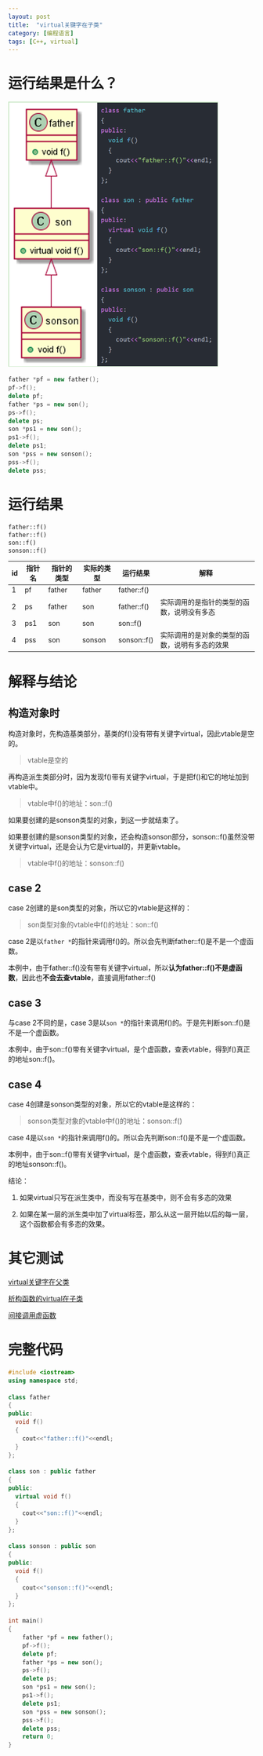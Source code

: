 ```yaml
---
layout: post
title:  "virtual关键字在子类"
category: [编程语言]
tags: [C++, virtual]
---
```


# 运行结果是什么？

![](\images\2019\10.png)

```c++
father *pf = new father();
pf->f();
delete pf;
father *ps = new son();
ps->f();
delete ps;
son *ps1 = new son();
ps1->f();
delete ps1;
son *pss = new sonson();
pss->f();
delete pss;
```

<!-- more -->

# 运行结果

```
father::f()
father::f()
son::f()
sonson::f()
```

id  | 指针名  | 指针的类型 | 实际的类型 | 运行结果 | 解释
--|---|---|---|---|---
1  | pf  | father  | father  | father::f()  |  
2  | ps  | father  | son  | father::f()  | 实际调用的是指针的类型的函数，说明没有多态
3  | ps1  | son  | son  | son::f()  |  
4  | pss  | son  | sonson  | sonson::f()  | 实际调用的是对象的类型的函数，说明有多态的效果

# 解释与结论

## 构造对象时

构造对象时，先构造基类部分，基类的f()没有带有关键字virtual，因此vtable是空的。

> vtable是空的

再构造派生类部分时，因为发现f()带有关键字virtual，于是把f()和它的地址加到vtable中。

> vtable中f()的地址：son::f()

如果要创建的是sonson类型的对象，到这一步就结束了。

如果要创建的是sonson类型的对象，还会构造sonson部分，sonson::f()虽然没带关键字virtual，还是会认为它是virtual的，并更新vtable。

> vtable中f()的地址：sonson::f()

## case 2

case 2创建的是son类型的对象，所以它的vtable是这样的：

> son类型对象的vtable中f()的地址：son::f()  

case 2是以`father *`的指针来调用f()的。所以会先判断father::f()是不是一个虚函数。

本例中，由于father::f()没有带有关键字virtual，所以**认为father::f()不是虚函数**，因此也**不会去查vtable**，直接调用father::f()

## case 3

与case 2不同的是，case 3是以`son *`的指针来调用f()的。于是先判断son::f()是不是一个虚函数。

本例中，由于son::f()带有关键字virtual，是个虚函数，查表vtable，得到f()真正的地址son::f()。


## case 4

case 4创建是sonson类型的对象，所以它的vtable是这样的：

> sonson类型对象的vtable中f()的地址：sonson::f()  

case 4是以`son *`的指针来调用f()的。所以会先判断son::f()是不是一个虚函数。

本例中，由于son::f()带有关键字virtual，是个虚函数，查表vtable，得到f()真正的地址sonson::f()。

结论：

1. 如果virtual只写在派生类中，而没有写在基类中，则不会有多态的效果

2. 如果在某一层的派生类中加了virtual标签，那么从这一层开始以后的每一层，这个函数都会有多态的效果。

# 其它测试

[virtual关键字在父类](http://windmissing.github.io/%E7%BC%96%E7%A8%8B%E8%AF%AD%E8%A8%80/2019-09/virtual-function-analyse-1.html)

[析构函数的virtual在子类](http://windmissing.github.io/%E7%BC%96%E7%A8%8B%E8%AF%AD%E8%A8%80/2019-09/virtual-function-analyse-3.html)

[间接调用虚函数](http://windmissing.github.io/%E7%BC%96%E7%A8%8B%E8%AF%AD%E8%A8%80/2019-09/virtual-function-analyse-4.html)

# 完整代码

```c++
#include <iostream>
using namespace std;

class father
{
public:
  void f()
  {
    cout<<"father::f()"<<endl;
  }
};

class son : public father
{
public:
  virtual void f()
  {
    cout<<"son::f()"<<endl;
  }
};

class sonson : public son
{
public:
  void f()
  {
    cout<<"sonson::f()"<<endl;
  }
};

int main()
{
    father *pf = new father();
    pf->f();
    delete pf;
    father *ps = new son();
    ps->f();
    delete ps;
    son *ps1 = new son();
    ps1->f();
    delete ps1;
    son *pss = new sonson();
    pss->f();
    delete pss;
    return 0;
}
```
